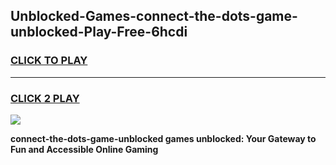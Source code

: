 
## Unblocked-Games-connect-the-dots-game-unblocked-Play-Free-6hcdi
<h3>
<a href="https://premium76.site?title=connect-the-dots-game-unblocked&ref=09A">CLICK TO PLAY</a></h3>
<hr>

<h3>
<a href="https://premium76.site?title=connect-the-dots-game-unblocked&ref=09A">CLICK 2 PLAY</a>
  
</h3>

<a href="https://premium76.site?title=connect-the-dots-game-unblocked&ref=09A"><img src="https://clearcache.store/games.png"></a>


**connect-the-dots-game-unblocked games unblocked: Your Gateway to Fun and Accessible Online Gaming**
